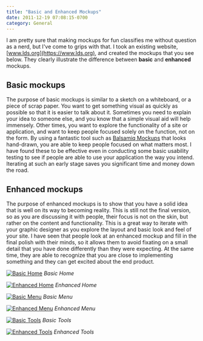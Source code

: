 ```yaml
---
title: "Basic and Enhanced Mockups"
date: 2011-12-19 07:08:15-0700
category: General
---
```


I am pretty sure that making mockups for fun classifies me without question as a nerd, but I've come to grips with that. I took an existing website, [www.lds.org](https://www.lds.org), and created the mockups that you see below. They clearly illustrate the difference between **basic** and **enhanced** mockups.

## Basic mockups
The purpose of basic mockups is similar to a sketch on a whiteboard, or a piece of scrap paper. You want to get something visual as quickly as possible so that it is easier to talk about it. Sometimes you need to explain your idea to someone else, and you know that a simple visual aid will help immensely. Other times, you want to explore the functionality of a site or application, and want to keep people focused solely on the function, not on the form. By using a fantastic tool such as [Balsamiq Mockups](https://www.balsamiq.com) that looks hand-drawn, you are able to keep people focused on what matters most. I have found these to be effective even in conducting some basic usability testing to see if people are able to use your application the way you intend. Iterating at such an early stage saves you significant time and money down the road.

## Enhanced mockups
The purpose of enhanced mockups is to show that you have a solid idea that is well on its way to becoming reality. This is still not the final version, so as you are discussing it with people, their focus is not on the skin, but rather on the content and functionality. This is a great way to iterate with your graphic designer as you explore the layout and basic look and feel of your site. I have seen that people look at an enhanced mockup and fill in the final polish with their minds, so it allows them to avoid fixating on a small detail that you have done differently than they were expecting. At the same time, they are able to recognize that you are close to implementing something and they can get excited about the end product.

[![Basic Home](https://media.bennorris.org/images/bennorris/uploads/2019/d9483f830e.png "Basic Home")](https://media.bennorris.org/images/bennorris/uploads/2019/d9483f830e.png)
*Basic Home*

[![Enhanced Home](https://media.bennorris.org/images/bennorris/uploads/2019/deef0b0412.png "Enhanced Home")](https://media.bennorris.org/images/bennorris/uploads/2019/deef0b0412.png)
*Enhanced Home*

[![Basic Menu](https://media.bennorris.org/images/bennorris/uploads/2019/8e8ef0fc85.png "Basic Menu")](https://media.bennorris.org/images/bennorris/uploads/2019/8e8ef0fc85.png)
*Basic Menu*

[![Enhanced Menu](https://media.bennorris.org/images/bennorris/uploads/2019/83d60b562d.png "Enhanced Menu")](https://media.bennorris.org/images/bennorris/uploads/2019/83d60b562d.png)
*Enhanced Menu*

[![Basic Tools](https://media.bennorris.org/images/bennorris/uploads/2019/b912c09dad.png "Basic Tools")](https://media.bennorris.org/images/bennorris/uploads/2019/b912c09dad.png)
*Basic Tools*

[![Enhanced Tools](https://media.bennorris.org/images/bennorris/uploads/2019/989ecbfdad.png "Enhanced Tools")](https://media.bennorris.org/images/bennorris/uploads/2019/989ecbfdad.png)
*Enhanced Tools*
